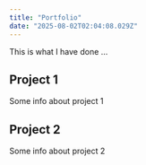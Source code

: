 ```yaml
---
title: "Portfolio"
date: "2025-08-02T02:04:08.029Z"
---
```



This is what I have done …


## Project 1

Some info about project 1


## Project 2

Some info about project 2

